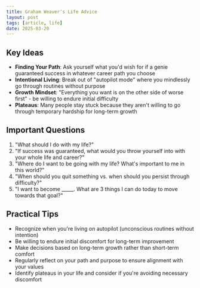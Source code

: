 ```yaml
---
title: Graham Weaver's Life Advice
layout: post
tags: [article, life]
date: 2025-03-20
---
```

## Key Ideas
- **Finding Your Path**: Ask yourself what you'd wish for if a genie guaranteed success in whatever career path you choose
- **Intentional Living**: Break out of "autopilot mode" where you mindlessly go through routines without purpose
- **Growth Mindset**: "Everything you want is on the other side of worse first" - be willing to endure initial difficulty
- **Plateaus**: Many people stay stuck because they aren't willing to go through temporary hardship for long-term growth

## Important Questions
1. "What should I do with my life?"
2. "If success was guaranteed, what would you throw yourself into with your whole life and career?"
3. "Where do I want to be going with my life? What's important to me in this world?"
4. "When should you quit something vs. when should you persist through difficulty?"
5. "I want to become _____. What are 3 things I can do today to move towards that goal?"

## Practical Tips
- Recognize when you're living on autopilot (unconscious routines without intention)
- Be willing to endure initial discomfort for long-term improvement
- Make decisions based on long-term growth rather than short-term comfort
- Regularly reflect on your path and purpose to ensure alignment with your values
- Identify plateaus in your life and consider if you're avoiding necessary discomfort
